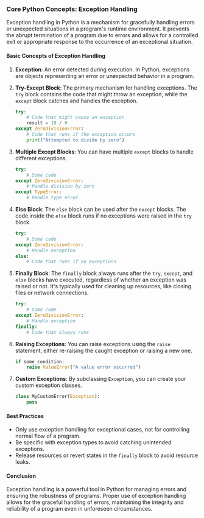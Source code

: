 ### Core Python Concepts: Exception Handling

Exception handling in Python is a mechanism for gracefully handling errors or unexpected situations in a program's runtime environment. It prevents the abrupt termination of a program due to errors and allows for a controlled exit or appropriate response to the occurrence of an exceptional situation.

#### Basic Concepts of Exception Handling

1. **Exception**: An error detected during execution. In Python, exceptions are objects representing an error or unexpected behavior in a program.

2. **Try-Except Block**: The primary mechanism for handling exceptions. The `try` block contains the code that might throw an exception, while the `except` block catches and handles the exception.

   ```python
   try:
       # Code that might cause an exception
       result = 10 / 0
   except ZeroDivisionError:
       # Code that runs if the exception occurs
       print("Attempted to divide by zero")
   ```

3. **Multiple Except Blocks**: You can have multiple `except` blocks to handle different exceptions.

   ```python
   try:
       # Some code
   except ZeroDivisionError:
       # Handle division by zero
   except TypeError:
       # Handle type error
   ```

4. **Else Block**: The `else` block can be used after the `except` blocks. The code inside the `else` block runs if no exceptions were raised in the `try` block.

   ```python
   try:
       # Some code
   except ZeroDivisionError:
       # Handle exception
   else:
       # Code that runs if no exceptions
   ```

5. **Finally Block**: The `finally` block always runs after the `try`, `except`, and `else` blocks have executed, regardless of whether an exception was raised or not. It's typically used for cleaning up resources, like closing files or network connections.

   ```python
   try:
       # Some code
   except ZeroDivisionError:
       # Handle exception
   finally:
       # Code that always runs
   ```

6. **Raising Exceptions**: You can raise exceptions using the `raise` statement, either re-raising the caught exception or raising a new one.

   ```python
   if some_condition:
       raise ValueError("A value error occurred")
   ```

7. **Custom Exceptions**: By subclassing `Exception`, you can create your custom exception classes.

   ```python
   class MyCustomError(Exception):
       pass
   ```

#### Best Practices

- Only use exception handling for exceptional cases, not for controlling normal flow of a program.
- Be specific with exception types to avoid catching unintended exceptions.
- Release resources or revert states in the `finally` block to avoid resource leaks.

#### Conclusion

Exception handling is a powerful tool in Python for managing errors and ensuring the robustness of programs. Proper use of exception handling allows for the graceful handling of errors, maintaining the integrity and reliability of a program even in unforeseen circumstances.